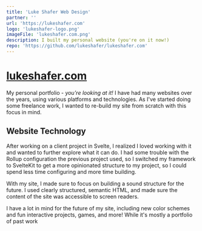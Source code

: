 ```yaml
---
title: 'Luke Shafer Web Design'
partner: ''
url: 'https://lukeshafer.com'
logo: 'lukeshafer-logo.png'
imageFile: 'lukeshafer.com.png'
description: I built my personal website (you're on it now!)
repo: 'https://github.com/lukeshafer/lukeshafer.com'
---
```


# [lukeshafer.com](https://lukeshafer.com/)

My personal portfolio - _you're looking at it!_ I have had many websites over the years, using various platforms and technologies. As I've started doing some freelance work, I wanted to re-build my site from scratch with this focus in mind.

## Website Technology

After working on a client project in Svelte, I realized I loved working with it and wanted to further explore what it can do. I had some trouble with the Rollup configuration the previous project used, so I switched my framework to SvelteKit to get a more opinionated structure to my project, so I could spend less time configuring and more time building.

With my site, I made sure to focus on building a sound structure for the future. I used clearly structured, semantic HTML, and made sure the content of the site was accessible to screen readers.

I have a lot in mind for the future of my site, including new color schemes and fun interactive projects, games, and more! While it's mostly a portfolio of past work
